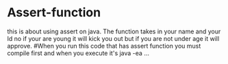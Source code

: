 # Assert-function
this is about using assert on java. The function takes in your name and your Id no if your are young it will kick you out but if you are not under age it will approve.
#When you run this code that has assert function you must compile first and when you execute it's java -ea ...

